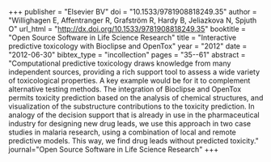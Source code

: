 +++
publisher = "Elsevier BV"
doi = "10.1533/9781908818249.35"
author = "Willighagen E, Affentranger R, Grafström R, Hardy B, Jeliazkova N, Spjuth O"
url_html = "http://dx.doi.org/10.1533/9781908818249.35"
booktitle = "Open Source Software in Life Science Research"
title = "Interactive predictive toxicology with Bioclipse and OpenTox"
year = "2012"
date = "2012-06-30"
bibtex_type = "incollection"
pages = "35--61"
abstract = "Computational predictive toxicology draws knowledge from many independent sources, providing a rich support tool to assess a wide variety of toxicological properties. A key example would be for it to complement alternative testing methods. The integration of Bioclipse and OpenTox permits toxicity prediction based on the analysis of chemical structures, and visualization of the substructure contributions to the toxicity prediction. In analogy of the decision support that is already in use in the pharmaceutical industry for designing new drug leads, we use this approach in two case studies in malaria research, using a combination of local and remote predictive models. This way, we find drug leads without predicted toxicity."
journal="Open Source Software in Life Science Research"
+++

